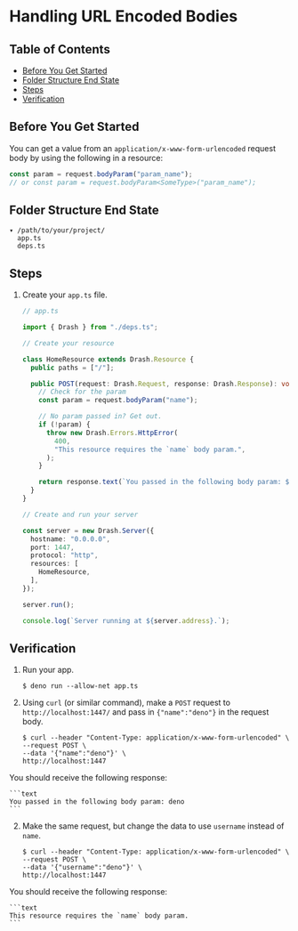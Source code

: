# Handling URL Encoded Bodies

## Table of Contents

- [Before You Get Started](#before-you-get-started)
- [Folder Structure End State](#folder-structure-end-state)
- [Steps](#steps)
- [Verification](#verification)

## Before You Get Started

You can get a value from an `application/x-www-form-urlencoded` request body by
using the following in a resource:

```typescript
const param = request.bodyParam("param_name");
// or const param = request.bodyParam<SomeType>("param_name");
```

## Folder Structure End State

```text
▾ /path/to/your/project/
  app.ts
  deps.ts
```

## Steps

1. Create your `app.ts` file.

   ```typescript
   // app.ts

   import { Drash } from "./deps.ts";

   // Create your resource

   class HomeResource extends Drash.Resource {
     public paths = ["/"];

     public POST(request: Drash.Request, response: Drash.Response): void {
       // Check for the param
       const param = request.bodyParam("name");

       // No param passed in? Get out.
       if (!param) {
         throw new Drash.Errors.HttpError(
           400,
           "This resource requires the `name` body param.",
         );
       }

       return response.text(`You passed in the following body param: ${param}`);
     }
   }

   // Create and run your server

   const server = new Drash.Server({
     hostname: "0.0.0.0",
     port: 1447,
     protocol: "http",
     resources: [
       HomeResource,
     ],
   });

   server.run();

   console.log(`Server running at ${server.address}.`);
   ```

## Verification

1. Run your app.

   ```shell
   $ deno run --allow-net app.ts
   ```

2. Using `curl` (or similar command), make a `POST` request to
   `http://localhost:1447/` and pass in `{"name":"deno"}` in the request body.

   ```text
   $ curl --header "Content-Type: application/x-www-form-urlencoded" \
   --request POST \
   --data '{"name":"deno"}' \
   http://localhost:1447
   ```

You should receive the following response:

    ```text
    You passed in the following body param: deno
    ```

2. Make the same request, but change the data to use `username` instead of
   `name`.

   ```text
   $ curl --header "Content-Type: application/x-www-form-urlencoded" \
   --request POST \
   --data '{"username":"deno"}' \
   http://localhost:1447
   ```

You should receive the following response:

    ```text
    This resource requires the `name` body param.
    ```

